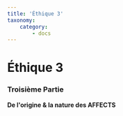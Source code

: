 ```yaml
---
title: 'Éthique 3'
taxonomy:
    category:
        - docs
---
```


# Éthique 3

### Troisième Partie

**De l'origine & la nature des AFFECTS**
